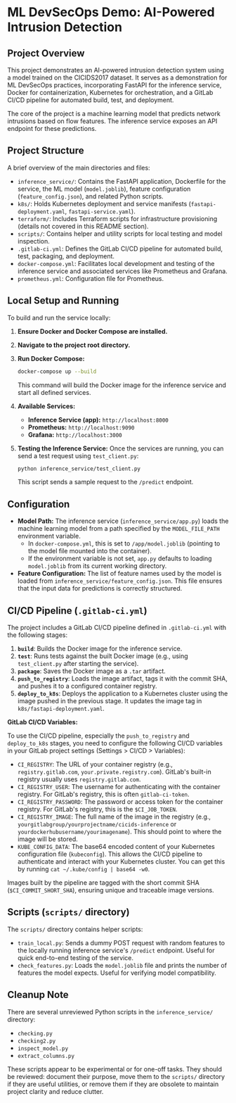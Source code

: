 # ML DevSecOps Demo: AI-Powered Intrusion Detection

## Project Overview

This project demonstrates an AI-powered intrusion detection system using a model trained on the CICIDS2017 dataset. It serves as a demonstration for ML DevSecOps practices, incorporating FastAPI for the inference service, Docker for containerization, Kubernetes for orchestration, and a GitLab CI/CD pipeline for automated build, test, and deployment.

The core of the project is a machine learning model that predicts network intrusions based on flow features. The inference service exposes an API endpoint for these predictions.

## Project Structure

A brief overview of the main directories and files:

*   `inference_service/`: Contains the FastAPI application, Dockerfile for the service, the ML model (`model.joblib`), feature configuration (`feature_config.json`), and related Python scripts.
*   `k8s/`: Holds Kubernetes deployment and service manifests (`fastapi-deployment.yaml`, `fastapi-service.yaml`).
*   `terraform/`: Includes Terraform scripts for infrastructure provisioning (details not covered in this README section).
*   `scripts/`: Contains helper and utility scripts for local testing and model inspection.
*   `.gitlab-ci.yml`: Defines the GitLab CI/CD pipeline for automated build, test, packaging, and deployment.
*   `docker-compose.yml`: Facilitates local development and testing of the inference service and associated services like Prometheus and Grafana.
*   `prometheus.yml`: Configuration file for Prometheus.

## Local Setup and Running

To build and run the service locally:

1.  **Ensure Docker and Docker Compose are installed.**
2.  **Navigate to the project root directory.**
3.  **Run Docker Compose:**
    ```bash
    docker-compose up --build
    ```
    This command will build the Docker image for the inference service and start all defined services.

4.  **Available Services:**
    *   **Inference Service (app):** `http://localhost:8000`
    *   **Prometheus:** `http://localhost:9090`
    *   **Grafana:** `http://localhost:3000`

5.  **Testing the Inference Service:**
    Once the services are running, you can send a test request using `test_client.py`:
    ```bash
    python inference_service/test_client.py
    ```
    This script sends a sample request to the `/predict` endpoint.

## Configuration

*   **Model Path:** The inference service (`inference_service/app.py`) loads the machine learning model from a path specified by the `MODEL_FILE_PATH` environment variable.
    *   In `docker-compose.yml`, this is set to `/app/model.joblib` (pointing to the model file mounted into the container).
    *   If the environment variable is not set, `app.py` defaults to loading `model.joblib` from its current working directory.
*   **Feature Configuration:** The list of feature names used by the model is loaded from `inference_service/feature_config.json`. This file ensures that the input data for predictions is correctly structured.

## CI/CD Pipeline (`.gitlab-ci.yml`)

The project includes a GitLab CI/CD pipeline defined in `.gitlab-ci.yml` with the following stages:

1.  **`build`**: Builds the Docker image for the inference service.
2.  **`test`**: Runs tests against the built Docker image (e.g., using `test_client.py` after starting the service).
3.  **`package`**: Saves the Docker image as a `.tar` artifact.
4.  **`push_to_registry`**: Loads the image artifact, tags it with the commit SHA, and pushes it to a configured container registry.
5.  **`deploy_to_k8s`**: Deploys the application to a Kubernetes cluster using the image pushed in the previous stage. It updates the image tag in `k8s/fastapi-deployment.yaml`.

**GitLab CI/CD Variables:**

To use the CI/CD pipeline, especially the `push_to_registry` and `deploy_to_k8s` stages, you need to configure the following CI/CD variables in your GitLab project settings (Settings > CI/CD > Variables):

*   `CI_REGISTRY`: The URL of your container registry (e.g., `registry.gitlab.com`, `your.private.registry.com`). GitLab's built-in registry usually uses `registry.gitlab.com`.
*   `CI_REGISTRY_USER`: The username for authenticating with the container registry. For GitLab's registry, this is often `gitlab-ci-token`.
*   `CI_REGISTRY_PASSWORD`: The password or access token for the container registry. For GitLab's registry, this is the `$CI_JOB_TOKEN`.
*   `CI_REGISTRY_IMAGE`: The full name of the image in the registry (e.g., `yourgitlabgroup/yourprojectname/cicids-inference` or `yourdockerhubusername/yourimagename`). This should point to where the image will be stored.
*   `KUBE_CONFIG_DATA`: The base64 encoded content of your Kubernetes configuration file (`kubeconfig`). This allows the CI/CD pipeline to authenticate and interact with your Kubernetes cluster. You can get this by running `cat ~/.kube/config | base64 -w0`.

Images built by the pipeline are tagged with the short commit SHA (`$CI_COMMIT_SHORT_SHA`), ensuring unique and traceable image versions.

## Scripts (`scripts/` directory)

The `scripts/` directory contains helper scripts:

*   `train_local.py`: Sends a dummy POST request with random features to the locally running inference service's `/predict` endpoint. Useful for quick end-to-end testing of the service.
*   `check_features.py`: Loads the `model.joblib` file and prints the number of features the model expects. Useful for verifying model compatibility.

## Cleanup Note

There are several unreviewed Python scripts in the `inference_service/` directory:
*   `checking.py`
*   `checking2.py`
*   `inspect_model.py`
*   `extract_columns.py`

These scripts appear to be experimental or for one-off tasks. They should be reviewed: document their purpose, move them to the `scripts/` directory if they are useful utilities, or remove them if they are obsolete to maintain project clarity and reduce clutter.
